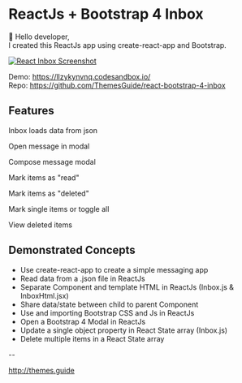 ReactJs + Bootstrap 4 Inbox
==

👋 Hello developer,<br>
I created this ReactJs app using create-react-app and Bootstrap.


<a href="https://llzykynvnq.codesandbox.io" target="_new"><img src="https://pbs.twimg.com/media/Dl7aY_5VsAAQImX.jpg" alt="React Inbox Screenshot"/></a>

Demo: <https://llzykynvnq.codesandbox.io/><br/>
Repo: <https://github.com/ThemesGuide/react-bootstrap-4-inbox>

Features
--

Inbox loads data from json

Open message in modal

Compose message modal

Mark items as "read"

Mark items as "deleted"

Mark single items or toggle all

View deleted items


Demonstrated Concepts
--
- Use create-react-app to create a simple messaging app
- Read data from a .json file in ReactJs
- Separate Component and template HTML in ReactJs (Inbox.js & InboxHtml.jsx)
- Share data/state between child to parent Component
- Use and importing Bootstrap CSS and Js in ReactJs
- Open a Bootstrap 4 Modal in ReactJs
- Update a single object property in React State array (Inbox.js)
- Delete multiple items in a React State array


--

<http://themes.guide>
